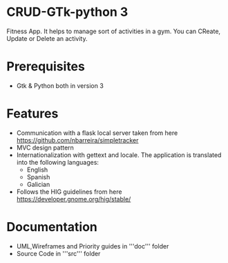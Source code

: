 # CRUD-GTk-python 3

Fitness App. It helps to manage sort of activities in a gym. 
You can CReate, Update or Delete an activity.

# Prerequisites
* Gtk & Python both in version 3

# Features
* Communication with a flask local server taken from here https://github.com/nbarreira/simpletracker
* MVC design pattern
* Internationalization with gettext and locale. The application is translated into the following languages: 
	* English
	* Spanish
	* Galician
* Follows the HIG guidelines from here https://developer.gnome.org/hig/stable/

# Documentation
* UML,Wireframes and Priority guides in '''doc''' folder
* Source Code in '''src''' folder 
